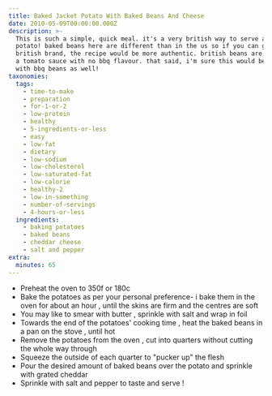 ```yaml
---
title: Baked Jacket Potato With Baked Beans And Cheese
date: 2010-05-09T00:00:00.000Z
description: >-
  This is such a simple, quick meal. it's a very british way to serve a baked
  potato! baked beans here are different than in the us so if you can get a
  british brand, the recipe would be more authentic. british beans are cooked in
  a tomato sauce with no bbq flavour. that said, i'm sure this would be yummy
  with bbq beans as well!
taxonomies:
  tags:
    - time-to-make
    - preparation
    - for-1-or-2
    - low-protein
    - healthy
    - 5-ingredients-or-less
    - easy
    - low-fat
    - dietary
    - low-sodium
    - low-cholesterol
    - low-saturated-fat
    - low-calorie
    - healthy-2
    - low-in-something
    - number-of-servings
    - 4-hours-or-less
  ingredients:
    - baking potatoes
    - baked beans
    - cheddar cheese
    - salt and pepper
extra:
  minutes: 65
---
```

 - Preheat the oven to 350f or 180c
 - Bake the potatoes as per your personal preference- i bake them in the oven for about an hour , until the skins are firm and the centres are soft
 - You may like to smear with butter , sprinkle with salt and wrap in foil
 - Towards the end of the potatoes' cooking time , heat the baked beans in a pan on the stove , until hot
 - Remove the potatoes from the oven , cut into quarters without cutting the whole way through
 - Squeeze the outside of each quarter to "pucker up" the flesh
 - Pour the desired amount of baked beans over the potato and sprinkle with grated cheddar
 - Sprinkle with salt and pepper to taste and serve !
